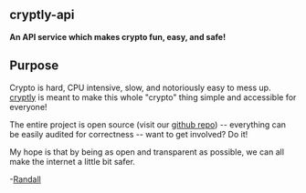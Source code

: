 ## cryptly-api

**An API service which makes crypto fun, easy, and safe!**


## Purpose

Crypto is hard, CPU intensive, slow, and notoriously easy to mess up.
[cryptly][] is meant to make this whole "crypto" thing simple and accessible for
everyone!

The entire project is open source (visit our [github repo][]) -- everything can
be easily audited for correctness -- want to get involved?  Do it!

My hope is that by being as open and transparent as possible, we can all make
the internet a little bit safer.

-[Randall][]


  [cryptly]: https://cryptly.org "cryptly - Crypto As a Service!"
  [github repo]: https://github.com/rdegges/cryptly-api "cryptly API on Github"
  [Randall]: http://www.rdegges.com "Randall Degges"
